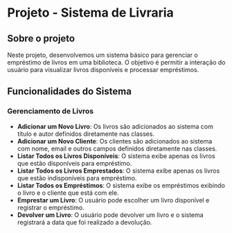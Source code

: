 # Projeto - Sistema de Livraria

## Sobre o projeto

Neste projeto, desenvolvemos um sistema básico para gerenciar o empréstimo de livros em uma biblioteca. O objetivo é permitir a interação do usuário para visualizar livros disponíveis e processar empréstimos.

## Funcionalidades do Sistema

### Gerenciamento de Livros

- **Adicionar um Novo Livro**: Os livros são adicionados ao sistema com título e autor definidos diretamente nas classes.
- **Adicionar um Novo Cliente**: Os clientes são adicionados ao sistema com nome, email e outros campos definidos diretamente nas classes.
- **Listar Todos os Livros Disponíveis**: O sistema exibe apenas os livros que estão disponíveis para empréstimo.
- **Listar Todos os Livros Emprestados**: O sistema exibe apenas os livros que estão indisponíveis para empréstimo.
- **Listar Todos os Empréstimos**: O sistema exibe os empréstimos exibindo o livro e o cliente que está com ele.
- **Emprestar um Livro**: O usuário pode escolher um livro disponível e registrar o empréstimo.
- **Devolver um Livro**: O usuário pode devolver um livro e o sistema registrará a data que foi realizado a devolução.